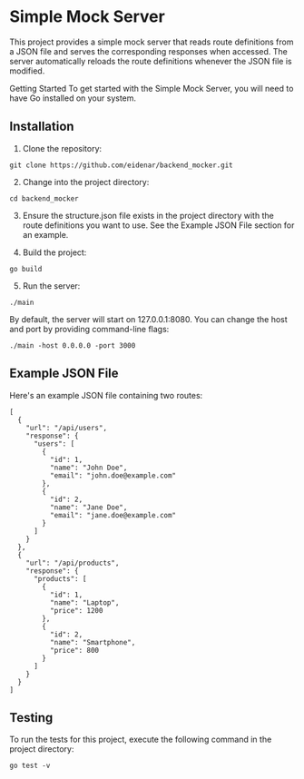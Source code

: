 # Simple Mock Server
This project provides a simple mock server that reads route definitions from a JSON file and serves the corresponding responses when accessed. The server automatically reloads the route definitions whenever the JSON file is modified.

Getting Started
To get started with the Simple Mock Server, you will need to have Go installed on your system.

## Installation
1. Clone the repository:
```
git clone https://github.com/eidenar/backend_mocker.git
```

2. Change into the project directory:
```
cd backend_mocker
```

3. Ensure the structure.json file exists in the project directory with the route definitions you want to use. See the Example JSON File section for an example.

4. Build the project:
```
go build
```

5. Run the server:
```
./main
```

By default, the server will start on 127.0.0.1:8080. You can change the host and port by providing command-line flags:
```
./main -host 0.0.0.0 -port 3000
```


## Example JSON File
Here's an example JSON file containing two routes:

```
[
  {
    "url": "/api/users",
    "response": {
      "users": [
        {
          "id": 1,
          "name": "John Doe",
          "email": "john.doe@example.com"
        },
        {
          "id": 2,
          "name": "Jane Doe",
          "email": "jane.doe@example.com"
        }
      ]
    }
  },
  {
    "url": "/api/products",
    "response": {
      "products": [
        {
          "id": 1,
          "name": "Laptop",
          "price": 1200
        },
        {
          "id": 2,
          "name": "Smartphone",
          "price": 800
        }
      ]
    }
  }
]
```


## Testing
To run the tests for this project, execute the following command in the project directory:
```
go test -v
```
